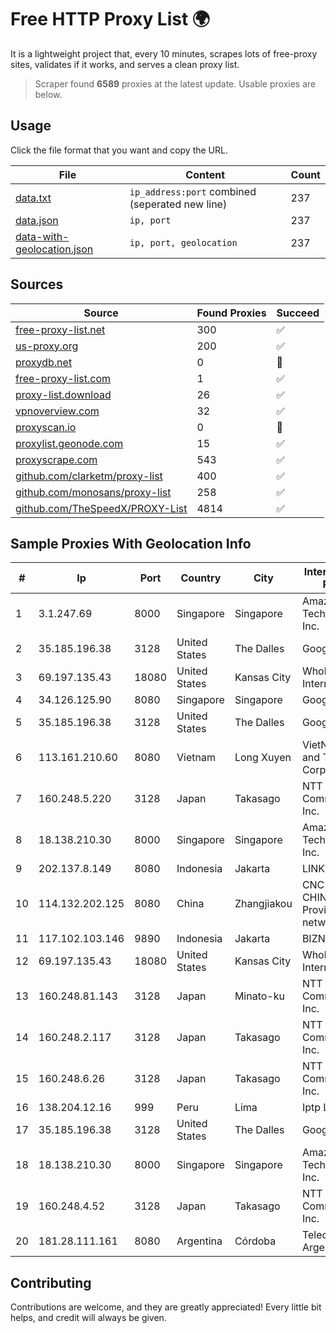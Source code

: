
# Free HTTP Proxy List 🌍

It is a lightweight project that, every 10 minutes, scrapes lots of free-proxy sites, validates if it works, and serves a clean proxy list.


> Scraper found **6589** proxies at the latest update. Usable proxies are below.

## Usage

Click the file format that you want and copy the URL.


|File|Content|Count|
|----|-------|-----|
|[data.txt](https://raw.githubusercontent.com/themiralay/Proxy-List-World/master/data.txt)|`ip_address:port` combined (seperated new line)|237|
|[data.json](https://raw.githubusercontent.com/themiralay/Proxy-List-World/master/data.json)|`ip, port`|237|
|[data-with-geolocation.json](https://raw.githubusercontent.com/themiralay/Proxy-List-World/master/data-with-geolocation.json)|`ip, port, geolocation`|237|

## Sources

|Source|Found Proxies|Succeed|
|------|-------------|-------|
|[free-proxy-list.net](https://free-proxy-list.net)|300|✅|
|[us-proxy.org](https://www.us-proxy.org)|200|✅|
|[proxydb.net](http://proxydb.net)|0|🚫|
|[free-proxy-list.com](https://free-proxy-list.com/?page=&port=&type%5B%5D=http&type%5B%5D=https&up_time=0&search=Search)|1|✅|
|[proxy-list.download](https://www.proxy-list.download/HTTP)|26|✅|
|[vpnoverview.com](https://vpnoverview.com/privacy/anonymous-browsing/free-proxy-servers)|32|✅|
|[proxyscan.io](https://www.proxyscan.io)|0|🚫|
|[proxylist.geonode.com](https://proxylist.geonode.com/api/proxy-list?limit=300&page=1&sort_by=lastChecked&sort_type=desc&protocols=http,https)|15|✅|
|[proxyscrape.com](https://api.proxyscrape.com/v2/?request=displayproxies&protocol=http&timeout=10000&country=all&ssl=all&anonymity=all)|543|✅|
|[github.com/clarketm/proxy-list](https://raw.githubusercontent.com/clarketm/proxy-list/master/proxy-list-raw.txt)|400|✅|
|[github.com/monosans/proxy-list](https://raw.githubusercontent.com/monosans/proxy-list/main/proxies/http.txt)|258|✅|
|[github.com/TheSpeedX/PROXY-List](https://raw.githubusercontent.com/TheSpeedX/PROXY-List/master/http.txt)|4814|✅|


## Sample Proxies With Geolocation Info

|#|Ip|Port|Country|City|Internet Service Provider|
|-|--|----|-------|----|-------------------------|
|1|3.1.247.69|8000|Singapore|Singapore|Amazon Technologies Inc.|
|2|35.185.196.38|3128|United States|The Dalles|Google LLC|
|3|69.197.135.43|18080|United States|Kansas City|WholeSale Internet|
|4|34.126.125.90|8080|Singapore|Singapore|Google LLC|
|5|35.185.196.38|3128|United States|The Dalles|Google LLC|
|6|113.161.210.60|8080|Vietnam|Long Xuyen|VietNam Post and Telecom Corporation|
|7|160.248.5.220|3128|Japan|Takasago|NTT PC Communications, Inc.|
|8|18.138.210.30|8000|Singapore|Singapore|Amazon Technologies Inc.|
|9|202.137.8.149|8080|Indonesia|Jakarta|LINKNET|
|10|114.132.202.125|8080|China|Zhangjiakou|CNC Group CHINA169 Hebei Province network|
|11|117.102.103.146|9890|Indonesia|Jakarta|BIZNET|
|12|69.197.135.43|18080|United States|Kansas City|WholeSale Internet|
|13|160.248.81.143|3128|Japan|Minato-ku|NTT PC Communications, Inc.|
|14|160.248.2.117|3128|Japan|Takasago|NTT PC Communications, Inc.|
|15|160.248.6.26|3128|Japan|Takasago|NTT PC Communications, Inc.|
|16|138.204.12.16|999|Peru|Lima|Iptp LTD|
|17|35.185.196.38|3128|United States|The Dalles|Google LLC|
|18|18.138.210.30|8000|Singapore|Singapore|Amazon Technologies Inc.|
|19|160.248.4.52|3128|Japan|Takasago|NTT PC Communications, Inc.|
|20|181.28.111.161|8080|Argentina|Córdoba|Telecom Argentina S.A|



## Contributing

Contributions are welcome, and they are greatly appreciated! Every
little bit helps, and credit will always be given.

